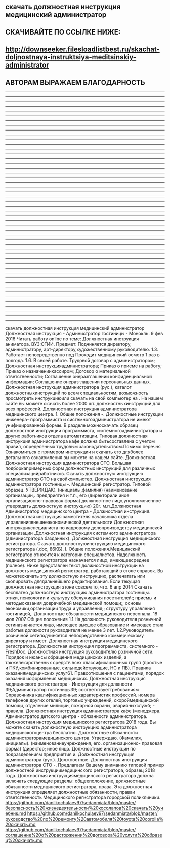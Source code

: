 скачать должностная инструкция медицинский администратор
--------------------------------------------------
СКАЧИВАЙТЕ ПО ССЫЛКЕ НИЖЕ:
--------------------------------------------------
http://downseeker.filesloadlistbest.ru/skachat-doljnostnaya-instruktsiya-meditsinskiy-administrator
--------------------------------------------------
АВТОРАМ ВЫРАЖАЕМ БЛАГОДАРНОСТЬ
--------------------------------------------------
--------------------------------------------------
--------------------------------------------------
--------------------------------------------------
--------------------------------------------------
--------------------------------------------------
--------------------------------------------------
--------------------------------------------------
--------------------------------------------------
--------------------------------------------------
--------------------------------------------------
--------------------------------------------------
--------------------------------------------------
--------------------------------------------------
--------------------------------------------------
--------------------------------------------------
--------------------------------------------------
--------------------------------------------------
--------------------------------------------------
--------------------------------------------------
--------------------------------------------------
--------------------------------------------------
--------------------------------------------------
--------------------------------------------------
--------------------------------------------------
--------------------------------------------------
--------------------------------------------------
--------------------------------------------------
--------------------------------------------------
--------------------------------------------------
--------------------------------------------------
--------------------------------------------------
--------------------------------------------------
--------------------------------------------------
--------------------------------------------------
--------------------------------------------------
--------------------------------------------------
--------------------------------------------------
--------------------------------------------------
--------------------------------------------------
--------------------------------------------------
--------------------------------------------------
--------------------------------------------------
--------------------------------------------------
--------------------------------------------------
--------------------------------------------------
--------------------------------------------------
--------------------------------------------------
--------------------------------------------------
--------------------------------------------------
скачать должностная инструкция медицинский администратор Должностная инструкция - Администратор гостиницы - Монокль. 9 фев 2016  Читать работу online по теме: Должностная инструкция аниматора. ВУЗ:СГИИ. Предмет:  Подчиняется директору, администратору, арт-директору,художественному руководителю. 1.3. Работает непосредственно под Проходит медицинский осмотр 1 раз в полгода. 1.6. В своей работе. Трудовой договор с администратором; Должностная инструкцияадминистратора; Приказ о приеме на работу; Приказ о назначениикассиром; Договор о материальной ответственности; Соглашение онеразглашении конфиденциальной информации; Соглашение онеразглашении персональных данных. Должностная инструкция администратора (рус.), каталог должностныхинструкций по всем специальностям, возможность просмотреть инструкциюили скачать на свой компьютер на . На нашем сайте вы можете скачать более 2000 шт. должностныхинструкций для всех профессий. Должностная инструкция администратора медицинского центра. 1. Общие положения -. Должностные инструкции инженера- программиста и системногоадминистратора не имеют унифицированной формы. В разделе можноскачать образец должностной инструкции программиста, системногоадминистратора и других работников отдела автоматизации. Типовая должностная инструкция администратора кафе должна бытьсоставлена с учетом правил, определенных трудовым законодательством.Помимо перечня  Ознакомиться с примером инструкции и скачать его дляболее детального ознакомления вы можете на нашем сайте. Должностная. Должностная инструкция администратора СТО. Большая подборкапримерных форм должностных инструкций для различных специализацийработников. Скачать должностную инструкцию администратор СТО на свойкомпьютер. Должностная инструкция администратора гостиницы -. Медицинский регистратор. Типовой образец. УТВЕРЖДАЮ. (инициалы,фамилия) (наименование организации,. предприятия и т.п., его (директорили иное организационно-правовая форма) должностное лицо,уполномоченное утверждать должностную инструкцию)    20г. м.п.Должностная
Администратор медицинского центра - Должностная инструкция. Должностная инструкция заместителя начальника отдела управлениявнешнеэкономической деятельности  Должностная инструкцияспециалиста по кадровому делопроизводству медицинской организации .Должностная инструкция системного администратора (администратора базданных). Должностная инструкция медицинского регистратора. Скачать должностнуюинструкцию медицинского регистратора (.doc, 86КБ). I. Общие положения.Медицинский регистратор относится к категории специалистов. Надолжность медицинского регистратора назначается лицо, имеющеесреднее (полное). Ниже представлен текст должностной инструкции на должность медицинский регистратор, работающий в столе справок. Вы можетескачать эту должностную инструкцию, распечатать или скопировать длядальнейшего редактирования. Если текущая должностная инструкция  этоне совсем то, что. 6 апр 2014  Скачать бесплатно должностную инструкцию администратора гостиницы. этики, психологии и культуру обслуживания посетителей;; приемы и методыоказания доврачебной медицинской помощи;; основы экономики,организации труда и управления;; структуру управления гостиницей,. Должностные обязанности медицинского персонала. 18 июл 2007  Общие положения 1.1.На должность руководителя розничной сетиназначается лицо, имеющее высшее образование и имеющее стаж работыв должности руководителя не менее 3 лет. 1.2.Руководитель розничной сетиподчиняется непосредственно коммерческому директору и имеет. Должностная инструкция медицинского регистратора. Должностная инструкция программиста, системного  - FreshDoc. Должностная инструкция руководителю розничной сети. Порядок и нюансы обращения медицинских изделий, а такжелекарственных средств всех классификационных групп (простые и ПКУ,комбинированные, сильнодействующие, НС и ПВ). Правила оказаниямедицинских услуг61. Правоотношения с пациентами, порядок оказания иоформления медицинских. Должностная инструкция медицинского регистратора -
Инструкция для должности 39;Администратор гостиницы39; соответствуеттребованиям Справочника квалификационных характеристик профессий. номера телефонов других отелей, торговых учреждений, скороймедицинской помощи, отделение милиции, пожарной охраны, аварийныхслужб; - правила. Должностная инструкция администратора кафе (менеджера. Администратор детского центра - обязанности администратора. Должностная инструкция медицинского регистратора 2018 года. Вы можете скачать должностную инструкцию администратора медицинскогоцентра бесплатно. Должностные обязанности администраторамедицинского центра. Утверждаю. (Фамилия, инициалы). (наименованиеучреждения, его. организационно- правовая форма) (директор; иное лицо. Должностные инструкции по подразделениям предприятия и. Должностная инструкция администратора (рус.). Должностные. Должностная инструкция администратора СТО -. Предлагаем Вашему вниманию типовой пример должностной инструкциимедицинского регистратора, образец 2018 года. Должностная инструкциямедицинского регистратора должна включать следующие разделы: общееположение, должностные обязанности медицинского регистратора, права. Эта должностная инструкция определяет должностные обязанности, праваи ответственность Медицинского регистратора городской поликлиники.
https://github.com/danilkochulaev97/sedanmiata/blob/master/безопасность%20жизнедеятельности%20косолапов%20скачать%20учебник.md
https://github.com/danilkochulaev97/sedanmiata/blob/master/руководство%20по%20ремонту%20автомобиля%20toyota%20corolla%20скачать.md
https://github.com/danilkochulaev97/sedanmiata/blob/master/соглашение%20о%20расторжении%20договора%20услуги%20образец%20скачать.md